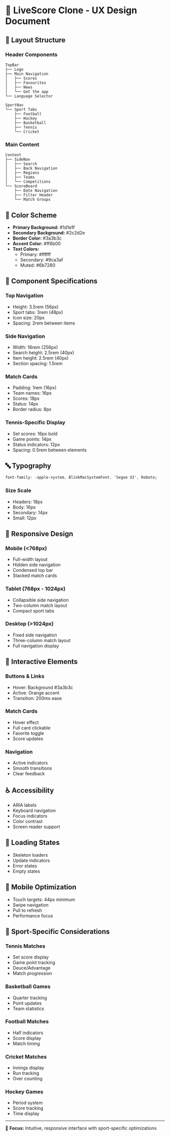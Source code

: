 # 🎨 LiveScore Clone - UX Design Document

## 📱 Layout Structure

### Header Components
```
TopBar
├── Logo
├── Main Navigation
│   ├── Scores
│   ├── Favourites
│   ├── News
│   └── Get the app
└── Language Selector

SportNav
└── Sport Tabs
    ├── Football
    ├── Hockey
    ├── Basketball
    ├── Tennis
    └── Cricket
```

### Main Content
```
Content
├── SideNav
│   ├── Search
│   ├── Back Navigation
│   ├── Regions
│   ├── Teams
│   └── Competitions
└── ScoreBoard
    ├── Date Navigation
    ├── Filter Header
    └── Match Groups
```

## 🎨 Color Scheme
- **Primary Background:** #1d1e1f
- **Secondary Background:** #2c2d2e
- **Border Color:** #3a3b3c
- **Accent Color:** #ff6b00
- **Text Colors:**
  - Primary: #ffffff
  - Secondary: #9ca3af
  - Muted: #6b7280

## 📐 Component Specifications

### Top Navigation
- Height: 3.5rem (56px)
- Sport tabs: 3rem (48px)
- Icon size: 20px
- Spacing: 2rem between items

### Side Navigation
- Width: 16rem (256px)
- Search height: 2.5rem (40px)
- Item height: 2.5rem (40px)
- Section spacing: 1.5rem

### Match Cards
- Padding: 1rem (16px)
- Team names: 16px
- Scores: 18px
- Status: 14px
- Border radius: 8px

### Tennis-Specific Display
- Set scores: 16px bold
- Game points: 14px
- Status indicators: 12px
- Spacing: 0.5rem between elements

## 🔤 Typography
```css
font-family: -apple-system, BlinkMacSystemFont, 'Segoe UI', Roboto;
```

### Size Scale
- Headers: 18px
- Body: 16px
- Secondary: 14px
- Small: 12px

## 📱 Responsive Design

### Mobile (<768px)
- Full-width layout
- Hidden side navigation
- Condensed top bar
- Stacked match cards

### Tablet (768px - 1024px)
- Collapsible side navigation
- Two-column match layout
- Compact sport tabs

### Desktop (>1024px)
- Fixed side navigation
- Three-column match layout
- Full navigation display

## 🎯 Interactive Elements

### Buttons & Links
- Hover: Background #3a3b3c
- Active: Orange accent
- Transition: 200ms ease

### Match Cards
- Hover effect
- Full card clickable
- Favorite toggle
- Score updates

### Navigation
- Active indicators
- Smooth transitions
- Clear feedback

## ♿ Accessibility
- ARIA labels
- Keyboard navigation
- Focus indicators
- Color contrast
- Screen reader support

## 🔄 Loading States
- Skeleton loaders
- Update indicators
- Error states
- Empty states

## 📱 Mobile Optimization
- Touch targets: 44px minimum
- Swipe navigation
- Pull to refresh
- Performance focus

## 🎯 Sport-Specific Considerations

### Tennis Matches
- Set score display
- Game point tracking
- Deuce/Advantage
- Match progression

### Basketball Games
- Quarter tracking
- Point updates
- Team statistics

### Football Matches
- Half indicators
- Score display
- Match timing

### Cricket Matches
- Innings display
- Run tracking
- Over counting

### Hockey Games
- Period system
- Score tracking
- Time display

---
🎯 **Focus:** Intuitive, responsive interface with sport-specific optimizations